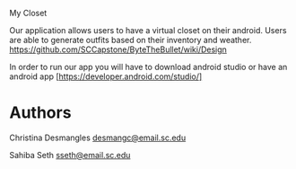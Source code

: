 My Closet

Our application allows users to have a virtual closet on their android. Users are able to generate outfits based on their inventory and weather.
https://github.com/SCCapstone/ByteTheBullet/wiki/Design

In order to run our app you will have to download android studio or have an android app [https://developer.android.com/studio/]


# Authors
Christina Desmangles desmangc@email.sc.edu 

Sahiba Seth sseth@email.sc.edu
